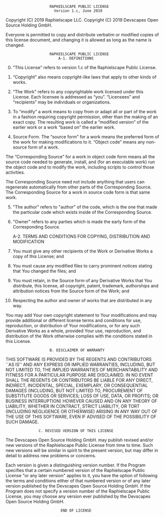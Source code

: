                         RAPHIELSCAPE PUBLIC LICENSE
                          Version 1.c, June 2019

 Copyright (C) 2019 Raphielscape LLC.
 Copyright (C) 2019 Devscapes Open Source Holding GmbH.

  Everyone is permitted to copy and distribute verbatim or modified
 copies of this license document, and changing it is allowed as long
 as the name is changed.

                        RAPHIELSCAPE PUBLIC LICENSE
                            A-1. DEFINITIONS

0. “This License” refers to version 1.c of the Raphielscape Public License.

1. “Copyright” also means copyright-like laws that apply to other kinds of works.

2. “The Work" refers to any copyrightable work licensed under this License. Each licensee is addressed as “you”. 
   “Licensees” and “recipients” may be individuals or organizations.

3. To “modify” a work means to copy from or adapt all or part of the work in a fashion requiring copyright permission, 
   other than the making of an exact copy. The resulting work is called a “modified version” of the earlier work 
   or a work “based on” the earlier work.

4. Source Form. The “source form” for a work means the preferred form of the work for making modifications to it. 
   “Object code” means any non-source form of a work.

  The “Corresponding Source” for a work in object code form means all the source code needed to generate, install, and 
  (for an executable work) run the object code and to modify the work, including scripts to control those activities.

  The Corresponding Source need not include anything that users can regenerate automatically from other parts of the Corresponding Source.
  The Corresponding Source for a work in source code form is that same work.

5. "The author" refers to "author" of the code, which is the one that made the particular code which exists inside of 
   the Corresponding Source.

6. "Owner" refers to any parties which is made the early form of the Corresponding Source.

     A-2. TERMS AND CONDITIONS FOR COPYING, DISTRIBUTION AND MODIFICATION 

0. You must give any other recipients of the Work or Derivative Works a copy of this License; and

1. You must cause any modified files to carry prominent notices stating that You changed the files; and

2. You must retain, in the Source form of any Derivative Works that You distribute, 
   this license, all copyright, patent, trademark, authorships and attribution notices 
   from the Source form of the Work; and

3. Respecting the author and owner of works that are distributed in any way.

 You may add Your own copyright statement to Your modifications and may provide 
additional or different license terms and conditions for use, reproduction, 
or distribution of Your modifications, or for any such Derivative Works as a whole, 
provided Your use, reproduction, and distribution of the Work otherwise complies 
with the conditions stated in this License.

                        B. DISCLAIMER OF WARRANTY
                        
  THIS SOFTWARE IS PROVIDED BY THE REGENTS AND CONTRIBUTORS ``AS IS'' AND ANY EXPRESS OR 
IMPLIED WARRANTIES, INCLUDING, BUT NOT LIMITED TO, THE IMPLIED WARRANTIES OF MERCHANTABILITY AND 
FITNESS FOR A PARTICULAR PURPOSE ARE DISCLAIMED. IN NO EVENT SHALL THE REGENTS OR CONTRIBUTORS 
BE LIABLE FOR ANY DIRECT, INDIRECT, INCIDENTAL, SPECIAL, EXEMPLARY, OR CONSEQUENTIAL DAMAGES 
(INCLUDING, BUT NOT LIMITED TO, PROCUREMENT OF SUBSTITUTE GOODS OR SERVICES; LOSS OF USE, DATA, 
OR PROFITS; OR BUSINESS INTERRUPTION) HOWEVER CAUSED AND ON ANY THEORY OF LIABILITY, WHETHER IN 
CONTRACT, STRICT LIABILITY, OR TORT (INCLUDING NEGLIGENCE OR OTHERWISE) ARISING IN ANY WAY OUT 
OF THE USE OF THIS SOFTWARE, EVEN IF ADVISED OF THE POSSIBILITY OF SUCH DAMAGE.


                   C. REVISED VERSION OF THIS LICENSE

  The Devscapes Open Source Holding GmbH. may publish revised and/or new versions of the 
Raphielscape Public License from time to time.  Such new versions will be similar in spirit 
to the present version, but may differ in detail to address new problems or concerns.

  Each version is given a distinguishing version number.  If the Program specifies that a 
certain numbered version of the Raphielscape Public License "or any later version" applies to it, 
you have the option of following the terms and conditions either of that numbered version or of 
any later version published by the Devscapes Open Source Holding GmbH.  If the Program does not specify a 
version number of the Raphielscape Public License, you may choose any version ever published
by the Devscapes Open Source Holding GmbH.

                             END OF LICENSE
